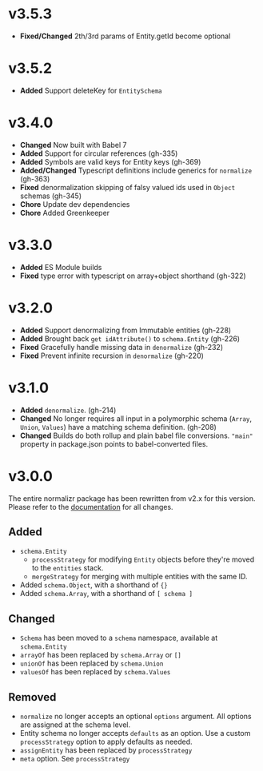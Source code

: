 # v3.5.3

* **Fixed/Changed** 2th/3rd params of Entity.getId become optional

# v3.5.2

* **Added** Support deleteKey for `EntitySchema`

# v3.4.0

* **Changed** Now built with Babel 7
* **Added** Support for circular references (gh-335)
* **Added** Symbols are valid keys for Entity keys (gh-369)
* **Added/Changed** Typescript definitions include generics for `normalize` (gh-363)
* **Fixed** denormalization skipping of falsy valued ids used in `Object` schemas (gh-345)
* **Chore** Update dev dependencies
* **Chore** Added Greenkeeper

# v3.3.0

* **Added** ES Module builds
* **Fixed** type error with typescript on array+object shorthand (gh-322)

# v3.2.0

* **Added** Support denormalizing from Immutable entities (gh-228)
* **Added** Brought back `get idAttribute()` to `schema.Entity` (gh-226)
* **Fixed** Gracefully handle missing data in `denormalize` (gh-232)
* **Fixed** Prevent infinite recursion in `denormalize` (gh-220)

# v3.1.0

* **Added** `denormalize`. (gh-214)
* **Changed** No longer requires all input in a polymorphic schema (`Array`, `Union`, `Values`) have a matching schema definition. (gh-208)
* **Changed** Builds do both rollup and plain babel file conversions. `"main"` property in package.json points to babel-converted files.

# v3.0.0

The entire normalizr package has been rewritten from v2.x for this version. Please refer to the [documentation](/docs) for all changes.

## Added

* `schema.Entity`
  * `processStrategy` for modifying `Entity` objects before they're moved to the `entities` stack.
  * `mergeStrategy` for merging with multiple entities with the same ID.
* Added `schema.Object`, with a shorthand of `{}`
* Added `schema.Array`, with a shorthand of `[ schema ]`

## Changed

* `Schema` has been moved to a `schema` namespace, available at `schema.Entity`
* `arrayOf` has been replaced by `schema.Array` or `[]`
* `unionOf` has been replaced by `schema.Union`
* `valuesOf` has been replaced by `schema.Values`

## Removed

* `normalize` no longer accepts an optional `options` argument. All options are assigned at the schema level.
* Entity schema no longer accepts `defaults` as an option. Use a custom `processStrategy` option to apply defaults as needed.
* `assignEntity` has been replaced by `processStrategy`
* `meta` option. See `processStrategy`
